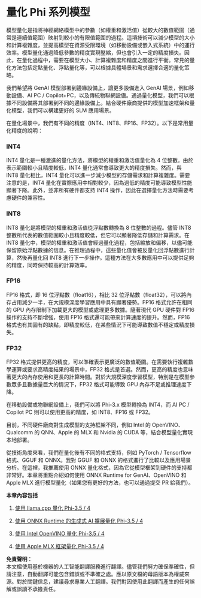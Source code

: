 # **量化 Phi 系列模型**

模型量化是指將神經網絡模型中的參數（如權重和激活值）從較大的數值範圍（通常是連續值範圍）映射到較小的有限值範圍的過程。這項技術可以減少模型的大小和計算複雜度，並提高模型在資源受限環境（如移動設備或嵌入式系統）中的運行效率。模型量化通過降低參數的精度實現壓縮，但也會引入一定的精度損失。因此，在量化過程中，需要在模型大小、計算複雜度和精度之間進行平衡。常見的量化方法包括定點量化、浮點量化等，可以根據具體場景和需求選擇合適的量化策略。

我們希望將 GenAI 模型部署到邊緣設備上，讓更多設備進入 GenAI 場景，例如移動設備、AI PC / Copilot+PC，以及傳統物聯網設備。通過量化模型，我們可以根據不同設備將其部署到不同的邊緣設備上。結合硬件廠商提供的模型加速框架和量化模型，我們可以構建更好的 SLM 應用場景。

在量化場景中，我們有不同的精度（INT4、INT8、FP16、FP32）。以下是常用量化精度的說明：

### **INT4**

INT4 量化是一種激進的量化方法，將模型的權重和激活值量化為 4 位整數。由於表示範圍較小且精度較低，INT4 量化通常會導致更大的精度損失。然而，與 INT8 量化相比，INT4 量化可以進一步減少模型的存儲需求和計算複雜度。需要注意的是，INT4 量化在實際應用中相對較少，因為過低的精度可能導致模型性能顯著下降。此外，並非所有硬件都支持 INT4 操作，因此在選擇量化方法時需要考慮硬件的兼容性。

### **INT8**

INT8 量化是將模型的權重和激活值從浮點數轉換為 8 位整數的過程。儘管 INT8 整數所代表的數值範圍較小且精度較低，但它可以顯著降低存儲和計算需求。在 INT8 量化中，模型的權重和激活值會經過量化過程，包括縮放和偏移，以儘可能保留原始浮點數據的信息。在推理過程中，這些量化值會被反量化回浮點數進行計算，然後再量化回 INT8 進行下一步操作。這種方法在大多數應用中可以提供足夠的精度，同時保持較高的計算效率。

### **FP16**

FP16 格式，即 16 位浮點數（float16），相比 32 位浮點數（float32），可以將內存占用減少一半，在大規模深度學習應用中具有顯著優勢。FP16 格式允許在相同的 GPU 內存限制下加載更大的模型或處理更多數據。隨著現代 GPU 硬件對 FP16 操作的支持不斷增強，使用 FP16 格式還可能帶來計算速度的提升。然而，FP16 格式也有其固有的缺點，即精度較低，在某些情況下可能導致數值不穩定或精度損失。

### **FP32**

FP32 格式提供更高的精度，可以準確表示更廣泛的數值範圍。在需要執行複雜數學運算或要求高精度結果的場景中，FP32 格式是首選。然而，更高的精度也意味著更大的內存使用和更長的計算時間。對於大規模深度學習模型，特別是在模型參數眾多且數據量巨大的情況下，FP32 格式可能導致 GPU 內存不足或推理速度下降。

在移動設備或物聯網設備上，我們可以將 Phi-3.x 模型轉換為 INT4，而 AI PC / Copilot PC 則可以使用更高的精度，如 INT8、FP16 或 FP32。

目前，不同硬件廠商對生成模型的支持框架不同，例如 Intel 的 OpenVINO、Qualcomm 的 QNN、Apple 的 MLX 和 Nvidia 的 CUDA 等，結合模型量化實現本地部署。

從技術角度來看，我們在量化後有不同的格式支持，例如 PyTorch / Tensorflow 格式、GGUF 和 ONNX。我對 GGUF 和 ONNX 的格式進行了比較以及應用場景分析。在這裡，我推薦使用 ONNX 量化格式，因為它從模型框架到硬件的支持都非常好。本章將重點介紹如何使用 ONNX Runtime for GenAI、OpenVINO 和 Apple MLX 進行模型量化（如果您有更好的方法，也可以通過提交 PR 給我們）。

**本章內容包括**

1. [使用 llama.cpp 量化 Phi-3.5 / 4](./UsingLlamacppQuantifyingPhi.md)

2. [使用 ONNX Runtime 的生成式 AI 擴展量化 Phi-3.5 / 4](./UsingORTGenAIQuantifyingPhi.md)

3. [使用 Intel OpenVINO 量化 Phi-3.5 / 4](./UsingIntelOpenVINOQuantifyingPhi.md)

4. [使用 Apple MLX 框架量化 Phi-3.5 / 4](./UsingAppleMLXQuantifyingPhi.md)

**免責聲明**：  
本文檔使用基於機器的人工智能翻譯服務進行翻譯。儘管我們努力確保準確性，但請注意，自動翻譯可能包含錯誤或不準確之處。應以原文檔的母語版本為權威來源。對於關鍵信息，建議尋求專業人工翻譯。我們對因使用此翻譯而產生的任何誤解或誤讀不承擔責任。